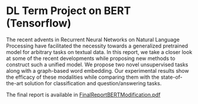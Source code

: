 # DL Term Project on BERT (Tensorflow)
The recent advents in Recurrent Neural Networks on Natural Language Processing have facilitated the necessity towards a generalized pretrained model for arbitrary tasks on textual data. In this report, we take a closer look at some of the recent developments while proposing new methods to construct such a unified model. We propose two novel unsupervised tasks along with a graph-based word embedding. Our experimental results show the efficacy of these modalities while comparing them with the state-of-the-art solution for classification and question/answering tasks. 

The final report is available in [FinalReportBERTModification.pdf](https://github.com/mominbuet/ModifiedBERTTraining/FinalReportBERTModification.pdf)
